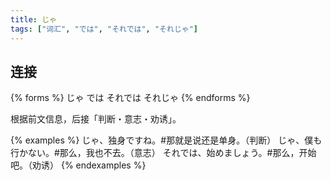 ```yaml
---
title: じゃ
tags: ["词汇", "では", "それでは", "それじゃ"]
---
```


## 连接

{% forms %}
じゃ
では
それでは
それじゃ
{% endforms %}

根据前文信息，后接「判断・意志・劝诱」。

{% examples %}
じゃ、独身ですね。#那就是说还是单身。（判断）
じゃ、僕も行かない。#那么，我也不去。（意志）
それでは、始めましょう。#那么，开始吧。（劝诱）
{% endexamples %}
